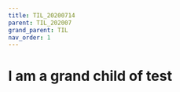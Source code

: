 ```yaml
---
title: TIL_20200714
parent: TIL_202007
grand_parent: TIL
nav_order: 1
---
```


# I am a grand child of test
